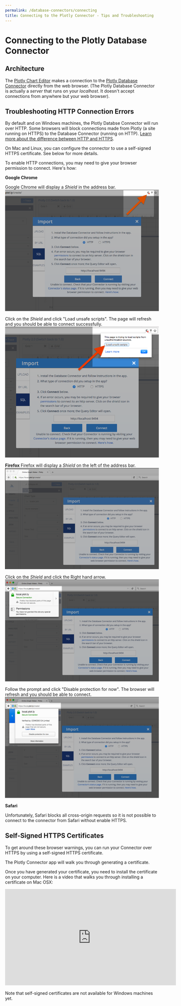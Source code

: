 ```yaml
---
permalink: /database-connectors/connecting
title: Connecting to the Plotly Connector - Tips and Troubleshooting
---
```


# Connecting to the Plotly Database Connector

## Architecture

The [Plotly Chart Editor](https://plot.ly/create) makes a connection to the [Plotly Database Connector](https://plot.ly/database-connectors) directly from the web browser. (The Plotly Database Connector is actually a _server_ that runs on your _localhost_. It doesn't accept connections from anywhere but your web browser).

## Troubleshooting HTTP Connection Errors

By default and on Windows machines, the Plotly Databse Connector will run over HTTP. Some browsers will block connections made from Plotly (a site running on HTTPS) to the Database Connector (running on HTTP). [Learn more about the difference between HTTP and HTTPS](https://www.instantssl.com/ssl-certificate-products/https.html).

On Mac and Linux, you can configure the connector to use a self-signed HTTPS certificate. See below for more details.

To enable HTTP connections, you may need to give your browser permission to connect. Here's how:

**Google Chrome**

Google Chrome will display a _Shield_ in the address bar.
![Shield icon in Google Chrome](/static/images/database-connectors/connecting/chrome-shield-icon.png)

Click on the _Shield_ and click "Load unsafe scripts". The page will refresh and you should be able to connect successfully. 
![Load unsafe scripts prompt in Google Chrome](/static/images/database-connectors/connecting/chrome-shield-prompt.png)


**Firefox**
Firefox will display a _Shield_ on the left of the address bar.
![Shield icon in Firefox](/static/images/database-connectors/connecting/firefox-shield-icon.png)

Click on the _Shield_ and click the Right hand arrow.
![Firefox security shield prompt](/static/images/database-connectors/connecting/firefox-shield-prompt-1.png)

Follow the prompt and click "Disable protection for now". The browser will refresh and you should be able to connect.
![Firefox security shield prompt displaying "Disable protection for now"](/static/images/database-connectors/connecting/firefox-shield-prompt-2.png)

**Safari**

Unfortunately, Safari blocks all cross-origin requests so it is not possible to connect to the connector from Safari without enable HTTPS.


## Self-Signed HTTPS Certificates

To get around these browser warnings, you can run your Connector over HTTPS by using a self-signed HTTPS certificate.

The Plotly Connector app will walk you through generating a certificate.

Once you have generated your certificate, you need to install the certificate on your computer. Here is a video that walks you through installing a certificate on Mac OSX:

<iframe width="560" height="315" src="https://www.youtube-nocookie.com/embed/diWxlh7kucc?rel=0&amp;showinfo=0" frameborder="0" allowfullscreen></iframe>

Note that self-signed certificates are not available for Windows machines yet.

